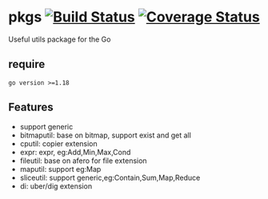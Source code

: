 # pkgs  [![Build Status][ci-img]][ci] [![Coverage Status][cov-img]][cov]

Useful utils package for the Go

## require
    go version >=1.18

## Features
- support generic
- bitmaputil: base on bitmap, support exist and get all
- cputil:  copier extension
- expr: expr, eg:Add,Min,Max,Cond
- fileutil: base on afero for file extension
- maputil: support eg:Map
- sliceutil: support generic,eg:Contain,Sum,Map,Reduce
- di: uber/dig extension

[ci-img]: https://github.com/zonewave/pkgs/actions/workflows/go.yaml/badge.svg
[ci]: https://github.com/zonewave/pkgs/actions/workflows/go.yaml

[cov-img]: https://codecov.io/gh/zonewave/pkgs/branch/master/graph/badge.svg
[cov]: https://codecov.io/gh/zonewave/pkgs/branch/master
